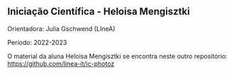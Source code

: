 ## Iniciação Científica - Heloisa Mengisztki 

Orientadora: Julia Gschwend (LIneA)

Período: 2022-2023

O material da aluna Heloisa Mengisztki se encontra neste outro repositório: https://github.com/linea-it/ic-photoz 


